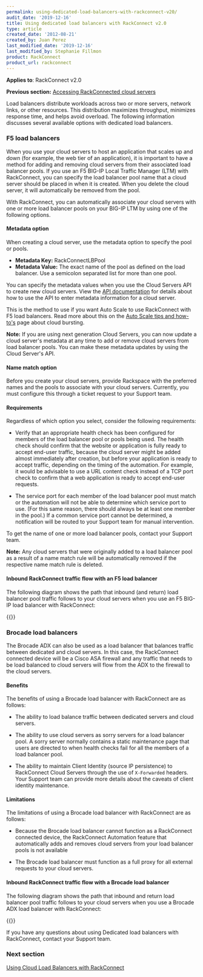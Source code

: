 ```yaml
---
permalink: using-dedicated-load-balancers-with-rackconnect-v20/
audit_date: '2019-12-16'
title: Using dedicated load balancers with RackConnect v2.0
type: article
created_date: '2012-08-21'
created_by: Juan Perez
last_modified_date: '2019-12-16'
last_modified_by: Stephanie Fillmon
product: RackConnect
product_url: rackconnect
---
```


**Applies to**: RackConnect v2.0

**Previous section:** [Accessing RackConnected cloud servers](/support/how-to/accessing-rackconnect-cloud-servers)

Load balancers distribute workloads across two or more servers, network
links, or other resources. This distribution maximizes throughput,
minimizes response time, and helps avoid overload. The following
information discusses several available options with dedicated load
balancers.

### F5 load balancers

When you use your cloud servers to host an application that scales up
and down (for example, the web tier of an application), it is important
to have a method for adding and removing cloud servers from their
associated load balancer pools. If you use an F5 BIG-IP Local Traffic
Manager (LTM) with RackConnect, you can specify the load balancer pool
name that a cloud server should be placed in when it is created. When
you delete the cloud server, it will automatically be removed from the
pool.

With RackConnect, you can automatically associate your cloud servers with one or more load balancer pools on
your BIG-IP LTM by using one of the following options.

#### Metadata option

When creating a cloud server, use the metadata option to specify the pool or pools.

- **Metadata Key:** RackConnectLBPool
- **Metadata Value:** The exact name of the pool as defined on the load
balancer. Use a semicolon separated list for more than one pool.

You can specify the metadata values when you use the Cloud Servers API to create new cloud servers. View the [API documentation](https://docs.rackspace.com/docs/cloud-servers/v2/developer-guide/#set-server-metadata) for details
about how to use the API to enter metadata information for a cloud server.

This is the method to use if you want Auto Scale to use RackConnect with
F5 load balancers. Read more about this on the [Auto Scale tips and how-to's](/support/how-to/rackspace-auto-scale-tips-and-how-tos)
page about cloud bursting.

**Note:** If you are using next generation Cloud Servers, you can now
update a cloud server's metadata at any time to add or remove cloud servers
from load balancer pools. You can make these metadata updates by using the
Cloud Server's API.

#### Name match option

Before you create your cloud servers, provide
Rackspace with the preferred names and the pools to associate with
your cloud servers. Currently, you must configure this through a ticket
request to your Support team.

#### Requirements

Regardless of which option you select, consider the following
requirements:

-   Verify that an appropriate health check has been configured for
    members of the load balancer pool or pools being used. The health
    check should confirm that the website or application is fully ready
    to accept end-user traffic, because the cloud server might be added
    almost immediately after creation, but before your application is
    ready to accept traffic, depending on the timing of the automation.
    For example, it would be advisable to use a URL content check
    instead of a TCP port check to confirm that a web application is
    ready to accept end-user requests.

-   The service port for each member of the load balancer pool must
    match or the automation will not be able to determine which service
    port to use. (For this same reason, there should always be at least
    one member in the pool.)  If a common service port cannot be
    determined, a notification will be routed to your Support team for
    manual intervention.

To get the name of one or more load balancer pools, contact your Support
team.

**Note:** Any cloud servers that were originally added to a load
balancer pool as a result of a name match rule will be automatically
removed if the respective name match rule is deleted.

#### Inbound RackConnect traffic flow with an F5 load balancer

The following diagram shows the path that inbound (and return) load
balancer pool traffic follows to your cloud servers when you use an F5
BIG-IP load balancer with RackConnect:

{{<image src="RackConnect.F5.TrafficFlow.png" alt="" title="">}}


### Brocade load balancers

The Brocade ADX can also be used as a load balancer that balances
traffic between dedicated and cloud servers. In this case, the
RackConnect connected device will be a Cisco ASA firewall and any
traffic that needs to be load balanced to cloud servers will flow from
the ADX to the firewall to the cloud servers.

#### Benefits

The benefits of using  a Brocade load balancer with RackConnect are as
follows:

-   The ability to load balance traffic between dedicated servers and
    cloud servers.

-   The ability to use cloud servers as sorry servers for a load
    balancer pool. A sorry server normally contains a static maintenance
    page that users are directed to when health checks fail for all the
    members of a load balancer pool.

-   The ability to maintain Client Identity (source IP persistence) to
    RackConnect Cloud Servers through the use of `X-Forwarded` headers.
    Your Support team can provide more details about the caveats of
    client identity maintenance.

#### Limitations

The limitations of using  a Brocade load balancer with RackConnect are
as follows:

-   Because the Brocade load balancer cannot function as a RackConnect
    connected device, the RackConnect Automation feature that
    automatically adds and removes cloud servers from your load balancer
    pools is not available

-   The Brocade load balancer must function as a full proxy for all
    external requests to your cloud servers.

#### Inbound RackConnect traffic flow with a Brocade load balancer

The following diagram shows the path that inbound and return load
balancer pool traffic follows to your cloud servers when you use a
Brocade ADX load balancer with RackConnect:

{{<image src="RackConnect.Brocade.TrafficFlow.png" alt="" title="">}}

If you have any questions about using Dedicated load balancers with
RackConnect, contact your Support team.

### Next section

[Using Cloud Load Balancers with RackConnect](/support/how-to/using-cloud-load-balancers-with-rackconnect)
